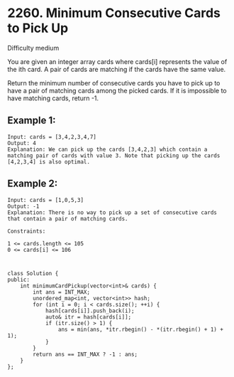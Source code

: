 # 2260. Minimum Consecutive Cards to Pick Up
Difficulty medium

You are given an integer array cards where cards[i] represents the value of the ith card. A pair of cards are matching if the cards have the same value.

Return the minimum number of consecutive cards you have to pick up to have a pair of matching cards among the picked cards. If it is impossible to have matching cards, return -1.


## Example 1:
```
Input: cards = [3,4,2,3,4,7]
Output: 4
Explanation: We can pick up the cards [3,4,2,3] which contain a matching pair of cards with value 3. Note that picking up the cards [4,2,3,4] is also optimal.
```


## Example 2:
```
Input: cards = [1,0,5,3]
Output: -1
Explanation: There is no way to pick up a set of consecutive cards that contain a pair of matching cards.
```


```
Constraints:

1 <= cards.length <= 105
0 <= cards[i] <= 106
```


#
```
class Solution {
public:
    int minimumCardPickup(vector<int>& cards) {
        int ans = INT_MAX;
        unordered_map<int, vector<int>> hash;
        for (int i = 0; i < cards.size(); ++i) {
            hash[cards[i]].push_back(i);
            auto& itr = hash[cards[i]];
            if (itr.size() > 1) {
                ans = min(ans, *itr.rbegin() - *(itr.rbegin() + 1) + 1);
            }
        }
        return ans == INT_MAX ? -1 : ans;
    }
};
```